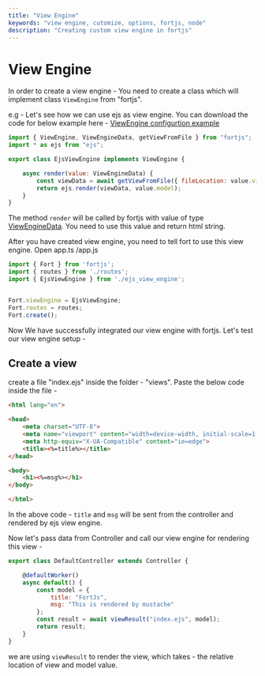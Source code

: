 ```yaml
---
title: "View Engine"
keywords: "view engine, cutomize, options, fortjs, node"
description: "Creating custom view engine in fortjs"
---
```


# View Engine

In order to create a view engine - You need to create a class which will implement class `ViewEngine` from "fortjs".

e.g - Let's see how we can use ejs as view engine. You can download the code for below example here - <a href="https://github.com/ujjwalguptaofficial/fortjs-examples/tree/master/ejs" target="_blank">ViewEngine configurtion example</a>

```javascript
import { ViewEngine, ViewEngineData, getViewFromFile } from "fortjs";
import * as ejs from "ejs"; 

export class EjsViewEngine implements ViewEngine {

    async render(value: ViewEngineData) {
        const viewData = await getViewFromFile({ fileLocation: value.view});
        return ejs.render(viewData, value.model);
    }
}
```

The method `render` will be called by fortjs with value of type [ViewEngineData](/docs/types/view-engine-data.md). You need to use this value and return html string.

After you have created view engine, you need to tell fort to use this view engine. Open app.ts /app.js

```javascript
import { Fort } from 'fortjs';
import { routes } from './routes';
import { EjsViewEngine } from './ejs_view_engine';


Fort.viewEngine = EjsViewEngine;
Fort.routes = routes;
Fort.create();

```

Now We have successfully integrated our view engine with fortjs. Let's test our view engine setup - 

## Create a view
create a file "index.ejs" inside the folder - "views". Paste the below code inside the file -

```html
<html lang="en">

<head>
    <meta charset="UTF-8">
    <meta name="viewport" content="width=device-width, initial-scale=1.0">
    <meta http-equiv="X-UA-Compatible" content="ie=edge">
    <title><%=title%></title>
</head>

<body>
    <h1><%=msg%></h1>
</body>

</html>
```

In the above code - `title` and `msg` will be sent from the controller and rendered by ejs view engine. 

Now let's pass data from Controller and call our view engine for rendering this view - 

```javascript
export class DefaultController extends Controller {

    @defaultWorker()
    async default() {
        const model = {
            title: "FortJs",
            msg: "This is rendered by mustache"
        };
        const result = await viewResult("index.ejs", model);
        return result;
    }
}
```

we are using `viewResult` to render the view, which takes - the relative location of view and model value.
